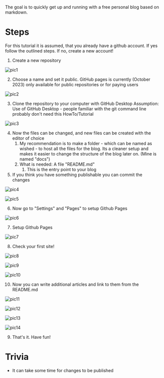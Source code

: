 The goal is to quickly get up and running with a free personal blog based on markdown.

# Steps
For this tutorial it is assumed, that you already have a github account.
If yes follow the outlined steps. If no, create a new account!

1. Create a new repository

![pic1](./attachments/Pasted_image_20231021121910.png)

2. Choose a name and set it public. GitHub pages is currently (October 2023) only available for public repositories or for paying users

![pic2](./attachments/Pasted_image_20231021123601.png)

3. Clone the repository to your computer with GitHub Desktop
Assumption: Use of GitHub Desktop - people familiar with the git command line probably don't need this HowTo/Tutorial

![pic3](./attachments/Pasted_image_20231029161053.png)

4. Now the files can be changed, and new files can be created with the editor of choice
	1. My recommendation is to make a folder - which can be named as wished - to host all the files for the blog. Its a cleaner setup and makes it easier to change the structure of the blog later on. (Mine is named "docs")
	2. What is needed: A file "README.md"
		1. This is the entry point to your blog
5. If you think you have something publishable you can commit the changes

![pic4](./attachments/Pasted_image_20231029161908.png)

![pic5](./attachments/Pasted_image_20231029161933.png)

6. Now go to "Settings" and "Pages" to setup Github Pages

![pic6](./attachments/Pasted_image_20231029162115.png)

7. Setup Github Pages

![pic7](./attachments/Pasted_image_20231029163034.png)

8. Check your first site!

![pic8](./attachments/Pasted_image_20231029163601.png)

![pic9](./attachments/Pasted_image_20231029163624.png)

![pic10](./attachments/Pasted_image_20231029163635.png)

10. Now you can write additional articles and link to them from the README.md

![pic11](./attachments/Pasted_image_20231029163830.png)

![pic12](./attachments/Pasted_image_20231029163847.png)

![pic13](./attachments/Pasted_image_20231029164152.png)

![pic14](./attachments/Pasted_image_20231029164248.png)

9. That's it. Have fun!
# Trivia
- It can take some time for changes to be published


